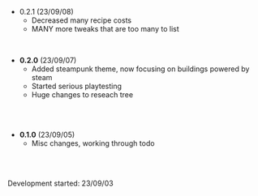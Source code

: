 - 0.2.1 (23/09/08)
  - Decreased many recipe costs
  - MANY more tweaks that are too many to list

<br>

- **0.2.0** (23/09/07)
  - Added steampunk theme, now focusing on buildings powered by steam
  - Started serious playtesting
  - Huge changes to reseach tree

<br>
<br>

- **0.1.0** (23/09/05)
  - Misc changes, working through todo

<br>
<br>

Development started: 23/09/03
